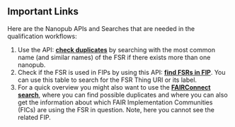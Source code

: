 ## **Important Links**

Here are the Nanopub APIs and Searches that are needed in the qualification workflows:
1. Use the API: [**check duplicates**](https://peta-pico.github.io/tapas/tapas.html?api=peta-pico/dsw-nanopub-api&op=/find_gofair_qualified_things_x) by searching with the most common name (and similar names) of the FSR if there exists more than one nanopub.
2. Check if the FSR is used in FIPs by using this API: [**find FSRs in FIP**](https://github.com/peta-pico/dsw-nanopub-api/blob/main/tables/new_matrix_reduced.csv). You can use this table to search for the FSR Thing URI or its label.
3. For a quick overview you might also want to use the [**FAIRConnect search**](https://fairconnect.pro/search-fair-nanopublications/), where you can find possible duplicates and where you can also get the information about which FAIR Implementation Communities (FICs) are using the FSR in question. Note, here you cannot see the related FIP. 
